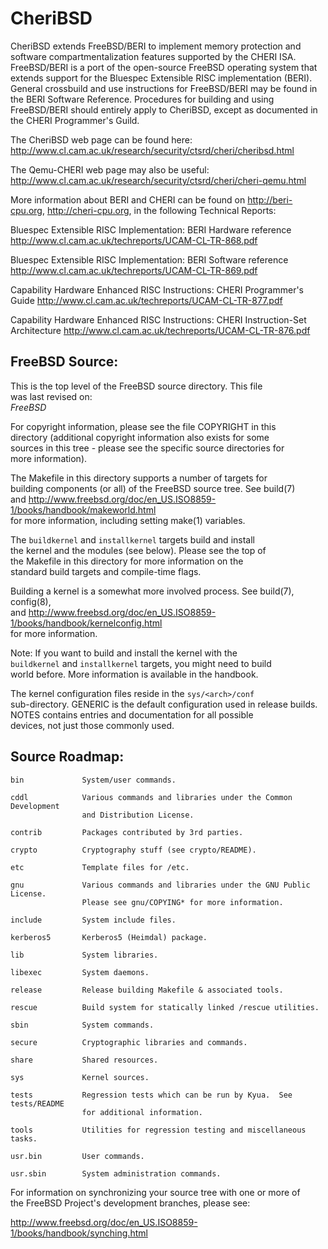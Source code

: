 # CheriBSD

CheriBSD extends FreeBSD/BERI to implement memory protection and
software compartmentalization features supported by the CHERI ISA.
FreeBSD/BERI is a port of the open-source FreeBSD operating system that
extends support for the Bluespec Extensible RISC implementation (BERI).
General crossbuild and use instructions for FreeBSD/BERI may be found in
the BERI Software Reference. Procedures for building and using
FreeBSD/BERI should entirely apply to CheriBSD, except as documented in
the CHERI Programmer's Guild.

The CheriBSD web page can be found here:
http://www.cl.cam.ac.uk/research/security/ctsrd/cheri/cheribsd.html

The Qemu-CHERI web page may also be useful:
http://www.cl.cam.ac.uk/research/security/ctsrd/cheri/cheri-qemu.html

More information about BERI and CHERI can be found on
http://beri-cpu.org, http://cheri-cpu.org, in the following
Technical Reports:


Bluespec Extensible RISC Implementation: BERI Hardware reference
http://www.cl.cam.ac.uk/techreports/UCAM-CL-TR-868.pdf

Bluespec Extensible RISC Implementation: BERI Software reference
http://www.cl.cam.ac.uk/techreports/UCAM-CL-TR-869.pdf

Capability Hardware Enhanced RISC Instructions: CHERI Programmer's Guide
http://www.cl.cam.ac.uk/techreports/UCAM-CL-TR-877.pdf

Capability Hardware Enhanced RISC Instructions: CHERI Instruction-Set
Architecture
http://www.cl.cam.ac.uk/techreports/UCAM-CL-TR-876.pdf

FreeBSD Source:
---------------
This is the top level of the FreeBSD source directory.  This file  
was last revised on:  
$FreeBSD$

For copyright information, please see the file COPYRIGHT in this  
directory (additional copyright information also exists for some    
sources in this tree - please see the specific source directories for  
more information).

The Makefile in this directory supports a number of targets for  
building components (or all) of the FreeBSD source tree.  See build(7)  
and http://www.freebsd.org/doc/en_US.ISO8859-1/books/handbook/makeworld.html  
for more information, including setting make(1) variables.  

The `buildkernel` and `installkernel` targets build and install  
the kernel and the modules (see below).  Please see the top of  
the Makefile in this directory for more information on the  
standard build targets and compile-time flags.

Building a kernel is a somewhat more involved process.  See build(7), config(8),  
and http://www.freebsd.org/doc/en_US.ISO8859-1/books/handbook/kernelconfig.html  
for more information.

Note: If you want to build and install the kernel with the  
`buildkernel` and `installkernel` targets, you might need to build  
world before.  More information is available in the handbook.

The kernel configuration files reside in the `sys/<arch>/conf`  
sub-directory.  GENERIC is the default configuration used in release builds.  
NOTES contains entries and documentation for all possible  
devices, not just those commonly used.


Source Roadmap:
---------------
```
bin				System/user commands.

cddl			Various commands and libraries under the Common Development  
				and Distribution License.

contrib			Packages contributed by 3rd parties.

crypto			Cryptography stuff (see crypto/README).

etc				Template files for /etc.

gnu				Various commands and libraries under the GNU Public License.  
				Please see gnu/COPYING* for more information.

include			System include files.

kerberos5		Kerberos5 (Heimdal) package.

lib				System libraries.

libexec			System daemons.

release			Release building Makefile & associated tools.

rescue			Build system for statically linked /rescue utilities.

sbin			System commands.

secure			Cryptographic libraries and commands.

share			Shared resources.

sys				Kernel sources.

tests			Regression tests which can be run by Kyua.  See tests/README
				for additional information.

tools			Utilities for regression testing and miscellaneous tasks.

usr.bin			User commands.

usr.sbin		System administration commands.
```

For information on synchronizing your source tree with one or more of  
the FreeBSD Project's development branches, please see:

   http://www.freebsd.org/doc/en_US.ISO8859-1/books/handbook/synching.html
